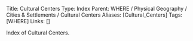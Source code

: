 Title: Cultural Centers
Type: Index
Parent: WHERE / Physical Geography / Cities & Settlements / Cultural Centers
Aliases: [Cultural_Centers]
Tags: [WHERE]
Links: []

Index of Cultural Centers.
